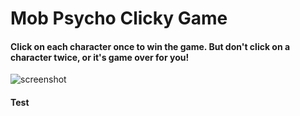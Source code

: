 # Mob Psycho Clicky Game

#### Click on each character once to win the game. But don't click on a character twice, or it's game over for you!

![screenshot](public/assets/images/MobPsyClick.jpeg)

#### Test
